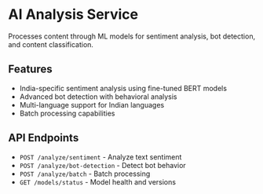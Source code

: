 # AI Analysis Service

Processes content through ML models for sentiment analysis, bot detection, and content classification.

## Features

- India-specific sentiment analysis using fine-tuned BERT models
- Advanced bot detection with behavioral analysis
- Multi-language support for Indian languages
- Batch processing capabilities

## API Endpoints

- `POST /analyze/sentiment` - Analyze text sentiment
- `POST /analyze/bot-detection` - Detect bot behavior
- `POST /analyze/batch` - Batch processing
- `GET /models/status` - Model health and versions